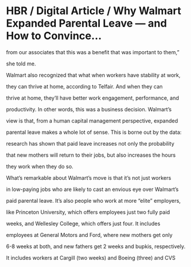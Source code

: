# HBR / Digital Article / Why Walmart Expanded Parental Leave — and How to Convince…

from our associates that this was a benefit that was important to them,”

she told me.

Walmart also recognized that what when workers have stability at work,

they can thrive at home, according to Telfair. And when they can

thrive at home, they’ll have better work engagement, performance, and

productivity. In other words, this was a business decision. Walmart’s

view is that, from a human capital management perspective, expanded

parental leave makes a whole lot of sense. This is borne out by the data:

research has shown that paid leave increases not only the probability

that new mothers will return to their jobs, but also increases the hours

they work when they do so.

What’s remarkable about Walmart’s move is that it’s not just workers

in low-paying jobs who are likely to cast an envious eye over Walmart’s

paid parental leave. It’s also people who work at more “elite” employers,

like Princeton University, which offers employees just two fully paid

weeks, and Wellesley College, which offers just four. It includes

employees at General Motors and Ford, where new mothers get only

6-8 weeks at both, and new fathers get 2 weeks and bupkis, respectively.

It includes workers at Cargill (two weeks) and Boeing (three) and CVS